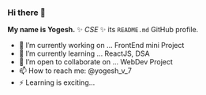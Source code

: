 ### Hi there 👋


**My name is Yogesh.**  ✨ _CSE_ ✨  its `README.md` GitHub profile.


- 🔭 I’m currently working on ... FrontEnd mini Project
- 🌱 I’m currently learning ... ReactJS, DSA
- 👯 I’m open to collaborate on ... WebDev Project
- 📫 How to reach me: @yogesh_v_7
- ⚡ Learning is exciting...

